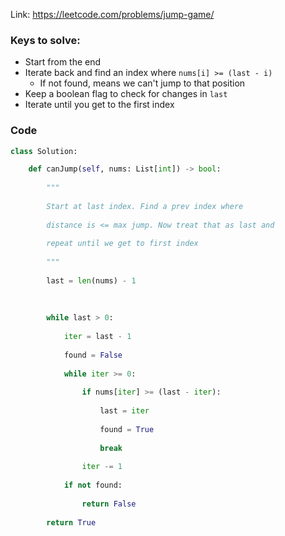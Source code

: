 Link: https://leetcode.com/problems/jump-game/


### Keys to solve:
- Start from the end
- Iterate back and find an index where `nums[i] >= (last - i)`
	- If not found, means we can't jump to that position
- Keep a boolean flag to check for changes in `last`
- Iterate until you get to the first index

### Code
```python
class Solution:

	def canJump(self, nums: List[int]) -> bool:
	
		"""
		
		Start at last index. Find a prev index where
		
		distance is <= max jump. Now treat that as last and
		
		repeat until we get to first index
		
		"""
		
		last = len(nums) - 1
		
		
		
		while last > 0:
		
			iter = last - 1
			
			found = False
			
			while iter >= 0:
			
				if nums[iter] >= (last - iter):
				
					last = iter
					
					found = True
					
					break
			
				iter -= 1
			
			if not found:
			
				return False
		
		return True

```